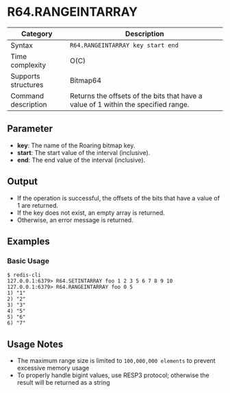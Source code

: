 # R64.RANGEINTARRAY

| Category            | Description                                                                        |
| ------------------- | ---------------------------------------------------------------------------------- |
| Syntax              | `R64.RANGEINTARRAY key start end`                                                  |
| Time complexity     | O(C)                                                                               |
| Supports structures | Bitmap64                                                                           |
| Command description | Returns the offsets of the bits that have a value of 1 within the specified range. |

## Parameter

- **key**: The name of the Roaring bitmap key.
- **start**: The start value of the interval (inclusive).
- **end**: The end value of the interval (inclusive).

## Output

- If the operation is successful, the offsets of the bits that have a value of 1 are returned.
- If the key does not exist, an empty array is returned.
- Otherwise, an error message is returned.

## Examples

### Basic Usage

```
$ redis-cli
127.0.0.1:6379> R64.SETINTARRAY foo 1 2 3 5 6 7 8 9 10
127.0.0.1:6379> R64.RANGEINTARRAY foo 0 5
1) "1"
2) "2"
3) "3"
4) "5"
5) "6"
6) "7"
```

## Usage Notes

- The maximum range size is limited to `100,000,000 elements` to prevent excessive memory usage
- To properly handle bigint values, use RESP3 protocol; otherwise the result will be returned as a string
